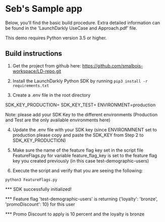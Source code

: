 # Seb's Sample app

Below, you'll find the basic build procedure. Extra detailed information can be found in the 'LaunchDarkly UseCase and Approach.pdf' file.

This demo requires Python version 3.5 or higher.

## Build instructions

1)	Get the project from github here: https://github.com/smalbois-workspace/LD-repo.git

2)	Install the LaunchDarkly Python SDK by running `pip3 install -r requirements.txt`

3)	Create a .env file in the root directory

SDK_KEY_PRODUCTION=<SDK KEY PRODUCTION>
SDK_KEY_TEST=<SDK KEY TEST>
ENVIRONMENT=production

Note: please add your SDK Key to the different environments (Production and Test are the only available environments here)

4)	Update the .env file with your SDK key (since ENVIRONMNENT set to production please copy and paste the SDK_KEY from Step 2 to SDK_KEY_PRODUCTION)

5)	Make sure the name of the feature flag key set in the script file FeatureFlags.py for variable feature_flag_key is set to the feature flag key you created previously (in this case test-demographic-users)

6)	Execute the script and verify that you are seeing the following:

`python3 FeatureFlags.py`

*** SDK successfully initialized!

*** Feature flag 'test-demographic-users' is returning {'loyalty': 'bronze', 'promoDiscount': 10} for this user

*** Promo Discount to apply is 10 percent and the loyalty is bronze
